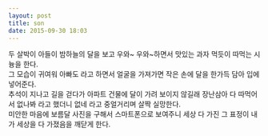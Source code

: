 ```yaml
---
layout: post
title: son
date: 2015-09-30 18:03
---
```


두 살박이 아들이 밤하늘의 달을 보고 우와~ 우와~하면서 맛있는 과자 먹듯이 따먹는 시늉을 한다.    
그 모습이 귀여워 아빠도 라고 하면서 얼굴을 가져가면 작은 손에 달을 한가득 담아 입에 넣어준다.    
추석이 지나고 길을 걷다가 아파트 건물에 달이 가려 보이지 않길래 장난삼아 다 따먹어서 없나봐 라고 했더니 없네 라고 중얼거리며 살짝 실망한다.    
미안한 마음에 보름달 사진을 구해서 스마트폰으로 보여주니 세상 다 가진 그 표정이 내가 세상을 다 가졌음을 깨닫게 한다.
